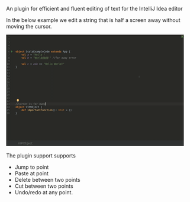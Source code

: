 An plugin for efficient and fluent editing of text for the IntelliJ Idea editor

In the below example we edit a string that is half a screen away without moving the cursor.

![Alt Text](https://github.com/dr0l3/QuickEdit/blob/master/misc/dtpp_download.gif)

The plugin support supports
- Jump to point
- Paste at point
- Delete between two points
- Cut between two points
- Undo/redo at any point.
